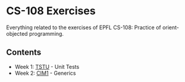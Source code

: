 # CS-108 Exercises

Everything related to the exercises of EPFL CS-108: Practice of orient-objected programming.

## Contents
- Week 1: [TSTU](https://github.com/MaGaMe19/CS108-Exercises/tree/master/TSTU) - Unit Tests
- Week 2: [CIM1](./CIM1/) - Generics

